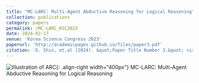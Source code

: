 ```yaml
---
title: "MC-LARC: Multi-Agent Abductive Reasoning for Logical Reasoning"
collection: publications
category: papers
permalink: /MC-LARC_KSC2023
date: 2024-02-17
venue: 'Korea Science Congress 2023'
paperurl: 'http://academicpages.github.io/files/paper3.pdf'
citation: 'D. Shin, et.al (2024). &quot;Paper Title Number 3.&quot; <i>GitHub Journal of Bugs</i>. 1(3).'
---
```


![Illustration of ARC](/images/mstile-310x310.png){: .align-right width="400px"}
MC-LARC: Multi-Agent Abductive Reasoning for Logical Reasoning
